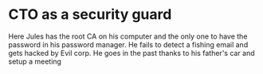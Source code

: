# CTO as a security guard

Here Jules has the root CA on his computer and the only one to have the password in his password manager.
He fails to detect a fishing email and gets hacked by Evil corp.
He goes in the past thanks to his father's car and setup a meeting
